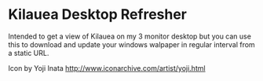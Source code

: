 # Kilauea Desktop Refresher
Intended to get a view of Kilauea on my 3 monitor desktop but you can use this to download and update your windows walpaper in regular interval from a static URL.

Icon by Yoji Inata http://www.iconarchive.com/artist/yoji.html
